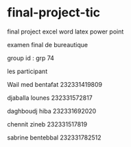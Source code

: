 # final-project-tic
final project excel word latex power point   


 examen final de bureautique


 
  group id : grp 74

  
les participant


Wail  med bentafat    232331419809


djaballa lounes        232331572817



daghboudj hiba        232331692020


chennit zineb         232331517819


sabrine bentebbal      232331782512
